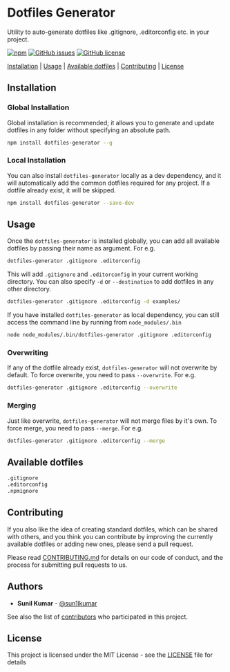 # Dotfiles Generator
Utility to auto-generate dotfiles like .gitignore, .editorconfig etc. in your project.

[![npm](https://img.shields.io/npm/v/dotfiles-generator.svg)](https://www.npmjs.com/package/dotfiles-generator)
[![GitHub issues](https://img.shields.io/github/issues/sun1l/dotfiles-generator.svg)](https://github.com/sun1l/dotfiles-generator/issues)
[![GitHub license](https://img.shields.io/badge/license-MIT-blue.svg)](https://raw.githubusercontent.com/sun1l/dotfiles-generator/master/LICENSE)

[Installation](#Installation) |
[Usage](#usage) |
[Available dotfiles](#available-dotfiles) |
[Contributing](#contributing) |
[License](#license)

## Installation

### Global Installation

Global installation is recommended; it allows you to generate and update dotfiles in any folder without specifying an absolute path.

```bash
npm install dotfiles-generator --g
```

### Local Installation

You can also install `dotfiles-generator` locally as a dev dependency, and it will automatically add the common dotfiles required for any project. If a dotfile already exist, it will be skipped.

```bash
npm install dotfiles-generator --save-dev
```

## Usage

Once the `dotfiles-generator` is installed globally, you can add all available dotfiles by passing their name as argument. For e.g.

```bash
dotfiles-generator .gitignore .editorconfig
```

This will add `.gitignore` and `.editorconfig` in your current working directory. You can also specify `-d` or `--destination` to add dotfiles in any other directory.

```bash
dotfiles-generator .gitignore .editorconfig -d examples/
```

If you have installed `dotfiles-generator` as local dependency, you can still access the command line by running from `node_modules/.bin`

```bash
node node_modules/.bin/dotfiles-generator .gitignore .editorconfig
```

### Overwriting

If any of the dotfile already exist, `dotfiles-generator` will not overwrite by default. To force overwrite, you need to pass `--overwrite`. For e.g.

```bash
dotfiles-generator .gitignore .editorconfig --overwrite
```

### Merging

Just like overwrite, `dotfiles-generator` will not merge files by it's own. To force merge, you need to pass `--merge`. For e.g.

```bash
dotfiles-generator .gitignore .editorconfig --merge
```

<a id="available-dotfiles"></a>
## Available dotfiles
```bash
.gitignore
.editorconfig
.npmignore
```

## Contributing

If you also like the idea of creating standard dotfiles, which can be shared with others, and you think you can contribute by improving the currently available dotfiles or adding new ones, please send a pull request.

Please read [CONTRIBUTING.md](CONTRIBUTING.md) for details on our code of conduct, and the process for submitting pull requests to us.

## Authors

*   **Sunil Kumar** - [@sun1lkumar](https://twitter.com/sun1lkumar)

See also the list of [contributors](https://github.com/sun1l/dotfiles-generator/graphs/contributors) who participated in this project.

## License

This project is licensed under the MIT License - see the [LICENSE](LICENSE) file for details

